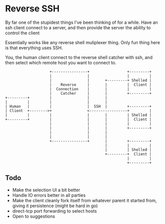# Reverse SSH
By far one of the stupidest things I've been thinking of for a while. Have an ssh client connect to a server, and then provide the server the ability to control the client


Essentially works like any reverse shell muliplexer thing. Only fun thing here is that everything uses SSH.   

You, the human client connect to the reverse shell catcher with ssh, and then select which remote host you want to connect to. 

```
                    +----------------+                 +---------+
                    |                |                 |         |
                    |                |       +---------+ Shelled |
                    |    Reverse     |       |         |  Client |
                    |  Connection    |       |         |         |
                    |    Catcher     |       |         +---------+
+---------+         |                |       |
|         |         |                |       |
| Human   |         |                |  SSH  |         +---------+
| Client  +-------->+                <-----------------+         |
|         |         |                |       |         | Shelled |
+---------+         |                |       |         |  Client |
                    |                |       |         |         |
                    |                |       |         +---------+
                    |                |       |
                    |                |       |
                    +----------------+       |         +---------+
                                             |         |         |
                                             |         | Shelled |
                                             +---------+  Client |
                                                       |         |
                                                       +---------+
```

## Todo

- Make the selection UI a bit better
- Handle IO errors better in all parties
- Make the client cleanly fork itself from whatever parent it started from, giving it persistence (might be hard in go)
- direct-tcp port forwarding to select hosts
- Open to suggestions